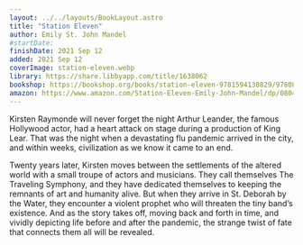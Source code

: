 ```yaml
---
layout: ../../layouts/BookLayout.astro
title: "Station Eleven"
author: Emily St. John Mandel
#startDate:
finishDate: 2021 Sep 12
added: 2021 Sep 12
coverImage: station-eleven.webp
library: https://share.libbyapp.com/title/1638062
bookshop: https://bookshop.org/books/station-eleven-9781594138829/9780804172448
amazon: https://www.amazon.com/Station-Eleven-Emily-John-Mandel/dp/0804172447/
---
```


Kirsten Raymonde will never forget the night Arthur Leander, the famous Hollywood actor, had a heart attack on stage during a production of King Lear. That was the night when a devastating flu pandemic arrived in the city, and within weeks, civilization as we know it came to an end.

Twenty years later, Kirsten moves between the settlements of the altered world with a small troupe of actors and musicians. They call themselves The Traveling Symphony, and they have dedicated themselves to keeping the remnants of art and humanity alive. But when they arrive in St. Deborah by the Water, they encounter a violent prophet who will threaten the tiny band’s existence. And as the story takes off, moving back and forth in time, and vividly depicting life before and after the pandemic, the strange twist of fate that connects them all will be revealed.  
